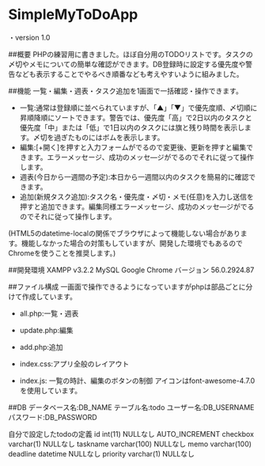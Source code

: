 # SimpleMyToDoApp
・version 1.0

##概要
PHPの練習用に書きました。ほぼ自分用のTODOリストです。タスクの〆切やメモについての簡単な確認ができます。DB登録時に設定する優先度や警告なども表示することでやるべき順番なども考えやすいように組みました。

##機能
一覧・編集・週表・タスク追加を1画面で一括確認・操作できます。
* 一覧:通常は登録順に並べられていますが、「▲」「▼」で優先度順、〆切順に昇順降順にソートできます。警告では、優先度「高」で2日以内のタスクと優先度「中」または「低」で1日以内のタスクには旗と残り時間を表示します。〆切を過ぎたものにはボムを表示します。
* 編集:[+開く]を押すと入力フォームがでるので変更後、更新を押すと編集できます。エラーメッセージ、成功のメッセ―ジがでるのでそれに従って操作します。
* 週表(今日から一週間の予定):本日から一週間以内のタスクを簡易的に確認できます。
* 追加(新規タスク追加):タスク名・優先度・〆切・メモ(任意)を入力し送信を押すと追加できます。編集同様エラーメッセージ、成功のメッセ―ジがでるのでそれに従って操作します。

(HTML5のdatetime-localの関係でブラウザによって機能しない場合があります。機能しなかった場合の対策もしていますが、開発した環境でもあるのでChromeを使うことを推奨します。)

##開発環境
XAMPP v3.2.2
MySQL
Google Chrome バージョン 56.0.2924.87

##ファイル構成
一画面で操作できるようになっていますがphpは部品ごとに分けて作成しています。
* all.php:一覧・週表
* update.php:編集
* add.php:追加

* index.css:アプリ全般のレイアウト
* index.js: 一覧の時計、編集のボタンの制御
アイコンはfont-awesome-4.7.0を使用しています。

##DB
データベース名:DB_NAME
テーブル名:todo
ユーザー名:DB_USERNAME
パスワード:DB_PASSWORD

自分で設定したtodoの定義
id int(11) NULLなし AUTO_INCREMENT
checkbox varchar(1)	NULLなし
taskname varchar(100)	NULLなし
memo varchar(100)
deadline datetime	NULLなし
priority varchar(1)	NULLなし
